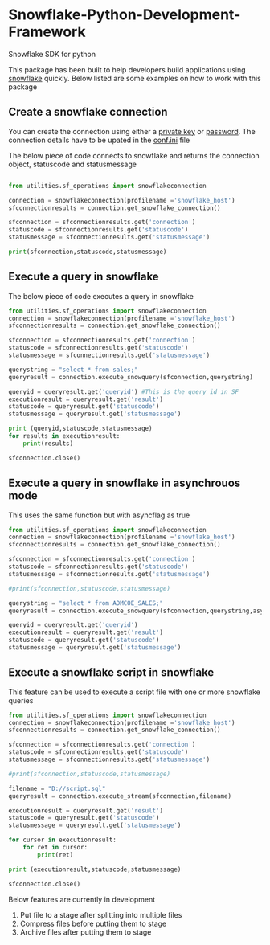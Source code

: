 # Snowflake-Python-Development-Framework
Snowflake SDK for python

This package has been built to help developers build applications using [snowflake](https://www.snowflake.com) quickly. Below listed are some examples on how to work with this package

## Create a snowflake connection
You can create the connection using either a [private key](https://docs.snowflake.com/en/user-guide/snowsql-start.html#using-key-pair-authentication) or [password](https://docs.snowflake.com/en/user-guide/snowsql-start.html#specifying-passwords-when-connecting). The connection details have to be upated in the [conf.ini](./connections/conf.ini) file

The below piece of code connects to snowflake and returns the connection object, statuscode and statusmessage

```python

from utilities.sf_operations import snowflakeconnection

connection = snowflakeconnection(profilename ='snowflake_host')
sfconnectionresults = connection.get_snowflake_connection()

sfconnection = sfconnectionresults.get('connection')
statuscode = sfconnectionresults.get('statuscode')
statusmessage = sfconnectionresults.get('statusmessage')

print(sfconnection,statuscode,statusmessage)

```

## Execute a query in snowflake
The below piece of code executes a query in snowflake

```python
from utilities.sf_operations import snowflakeconnection
connection = snowflakeconnection(profilename ='snowflake_host')
sfconnectionresults = connection.get_snowflake_connection()

sfconnection = sfconnectionresults.get('connection')
statuscode = sfconnectionresults.get('statuscode')
statusmessage = sfconnectionresults.get('statusmessage')

querystring = "select * from sales;"
queryresult = connection.execute_snowquery(sfconnection,querystring)

queryid = queryresult.get('queryid') #This is the query id in SF
executionresult = queryresult.get('result')
statuscode = queryresult.get('statuscode')
statusmessage = queryresult.get('statusmessage')

print (queryid,statuscode,statusmessage)
for results in executionresult:
    print(results)

sfconnection.close()

```

## Execute a query in snowflake in asynchrouos mode
This uses the same function but with asyncflag as true

```python
from utilities.sf_operations import snowflakeconnection
connection = snowflakeconnection(profilename ='snowflake_host')
sfconnectionresults = connection.get_snowflake_connection()

sfconnection = sfconnectionresults.get('connection')
statuscode = sfconnectionresults.get('statuscode')
statusmessage = sfconnectionresults.get('statusmessage')

#print(sfconnection,statuscode,statusmessage)

querystring = "select * from ADMCOE_SALES;"
queryresult = connection.execute_snowquery(sfconnection,querystring,asyncflag=True)

queryid = queryresult.get('queryid')
executionresult = queryresult.get('result')
statuscode = queryresult.get('statuscode')
statusmessage = queryresult.get('statusmessage')

```

## Execute a snowflake script in snowflake
This feature can be used to execute a script file with one or
more snowflake queries

```python
from utilities.sf_operations import snowflakeconnection
connection = snowflakeconnection(profilename ='snowflake_host')
sfconnectionresults = connection.get_snowflake_connection()

sfconnection = sfconnectionresults.get('connection')
statuscode = sfconnectionresults.get('statuscode')
statusmessage = sfconnectionresults.get('statusmessage')

#print(sfconnection,statuscode,statusmessage)

filename = "D://script.sql"
queryresult = connection.execute_stream(sfconnection,filename)

executionresult = queryresult.get('result')
statuscode = queryresult.get('statuscode')
statusmessage = queryresult.get('statusmessage')

for cursor in executionresult:
    for ret in cursor:
        print(ret)

print (executionresult,statuscode,statusmessage)

sfconnection.close()
```


Below features are currently in development

1. Put file to a stage after splitting into multiple files
2. Compress files before putting them to stage
3. Archive files after putting them to stage






